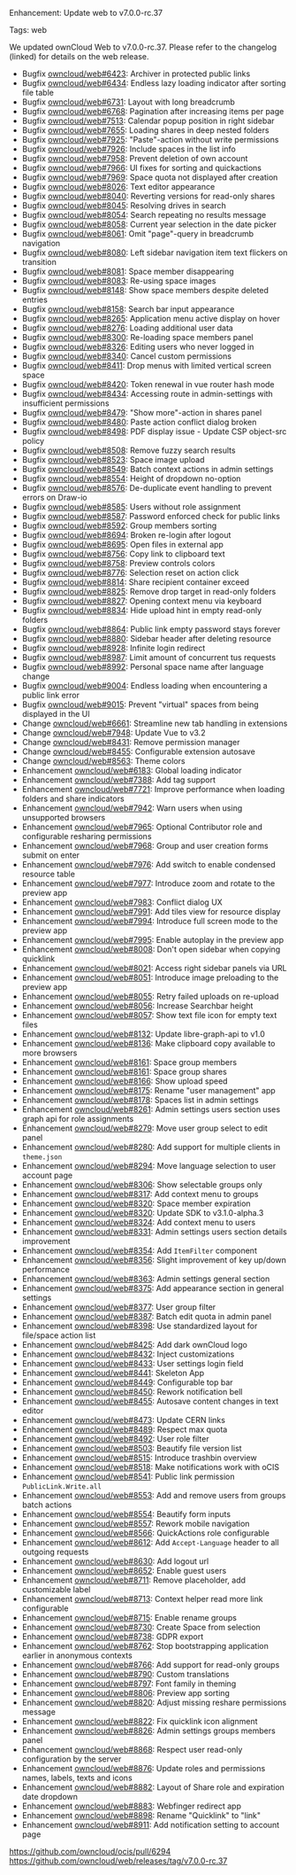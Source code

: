 Enhancement: Update web to v7.0.0-rc.37

Tags: web

We updated ownCloud Web to v7.0.0-rc.37. Please refer to the changelog (linked) for details on the web release.

* Bugfix [owncloud/web#6423](https://github.com/owncloud/web/issues/6423): Archiver in protected public links
* Bugfix [owncloud/web#6434](https://github.com/owncloud/web/issues/6434): Endless lazy loading indicator after sorting file table
* Bugfix [owncloud/web#6731](https://github.com/owncloud/web/issues/6731): Layout with long breadcrumb
* Bugfix [owncloud/web#6768](https://github.com/owncloud/web/issues/6768): Pagination after increasing items per page
* Bugfix [owncloud/web#7513](https://github.com/owncloud/web/issues/7513): Calendar popup position in right sidebar
* Bugfix [owncloud/web#7655](https://github.com/owncloud/web/issues/7655): Loading shares in deep nested folders
* Bugfix [owncloud/web#7925](https://github.com/owncloud/web/pull/7925): "Paste"-action without write permissions
* Bugfix [owncloud/web#7926](https://github.com/owncloud/web/pull/7926): Include spaces in the list info
* Bugfix [owncloud/web#7958](https://github.com/owncloud/web/pull/7958): Prevent deletion of own account
* Bugfix [owncloud/web#7966](https://github.com/owncloud/web/pull/7966): UI fixes for sorting and quickactions
* Bugfix [owncloud/web#7969](https://github.com/owncloud/web/pull/7969): Space quota not displayed after creation
* Bugfix [owncloud/web#8026](https://github.com/owncloud/web/pull/8026): Text editor appearance
* Bugfix [owncloud/web#8040](https://github.com/owncloud/web/pull/8040): Reverting versions for read-only shares
* Bugfix [owncloud/web#8045](https://github.com/owncloud/web/pull/8045): Resolving drives in search
* Bugfix [owncloud/web#8054](https://github.com/owncloud/web/issues/8054): Search repeating no results message
* Bugfix [owncloud/web#8058](https://github.com/owncloud/web/pull/8058): Current year selection in the date picker
* Bugfix [owncloud/web#8061](https://github.com/owncloud/web/pull/8061): Omit "page"-query in breadcrumb navigation
* Bugfix [owncloud/web#8080](https://github.com/owncloud/web/pull/8080): Left sidebar navigation item text flickers on transition
* Bugfix [owncloud/web#8081](https://github.com/owncloud/web/issues/8081): Space member disappearing
* Bugfix [owncloud/web#8083](https://github.com/owncloud/web/issues/8083): Re-using space images
* Bugfix [owncloud/web#8148](https://github.com/owncloud/web/issues/8148): Show space members despite deleted entries
* Bugfix [owncloud/web#8158](https://github.com/owncloud/web/issues/8158): Search bar input appearance
* Bugfix [owncloud/web#8265](https://github.com/owncloud/web/pull/8265): Application menu active display on hover
* Bugfix [owncloud/web#8276](https://github.com/owncloud/web/pull/8276): Loading additional user data
* Bugfix [owncloud/web#8300](https://github.com/owncloud/web/pull/8300): Re-loading space members panel
* Bugfix [owncloud/web#8326](https://github.com/owncloud/web/pull/8326): Editing users who never logged in
* Bugfix [owncloud/web#8340](https://github.com/owncloud/web/pull/8340): Cancel custom permissions
* Bugfix [owncloud/web#8411](https://github.com/owncloud/web/issues/8411): Drop menus with limited vertical screen space
* Bugfix [owncloud/web#8420](https://github.com/owncloud/web/issues/8420): Token renewal in vue router hash mode
* Bugfix [owncloud/web#8434](https://github.com/owncloud/web/issues/8434): Accessing route in admin-settings with insufficient permissions
* Bugfix [owncloud/web#8479](https://github.com/owncloud/web/issues/8479): "Show more"-action in shares panel
* Bugfix [owncloud/web#8480](https://github.com/owncloud/web/pull/8480): Paste action conflict dialog broken
* Bugfix [owncloud/web#8498](https://github.com/owncloud/web/pull/8498): PDF display issue - Update CSP object-src policy
* Bugfix [owncloud/web#8508](https://github.com/owncloud/web/pull/8508): Remove fuzzy search results
* Bugfix [owncloud/web#8523](https://github.com/owncloud/web/issues/8523): Space image upload
* Bugfix [owncloud/web#8549](https://github.com/owncloud/web/issues/8549): Batch context actions in admin settings
* Bugfix [owncloud/web#8554](https://github.com/owncloud/web/pull/8554): Height of dropdown no-option
* Bugfix [owncloud/web#8576](https://github.com/owncloud/web/pull/8576): De-duplicate event handling to prevent errors on Draw-io
* Bugfix [owncloud/web#8585](https://github.com/owncloud/web/issues/8585): Users without role assignment
* Bugfix [owncloud/web#8587](https://github.com/owncloud/web/issues/8587): Password enforced check for public links
* Bugfix [owncloud/web#8592](https://github.com/owncloud/web/issues/8592): Group members sorting
* Bugfix [owncloud/web#8694](https://github.com/owncloud/web/pull/8694): Broken re-login after logout
* Bugfix [owncloud/web#8695](https://github.com/owncloud/web/issues/8695): Open files in external app
* Bugfix [owncloud/web#8756](https://github.com/owncloud/web/pull/8756): Copy link to clipboard text
* Bugfix [owncloud/web#8758](https://github.com/owncloud/web/pull/8758): Preview controls colors
* Bugfix [owncloud/web#8776](https://github.com/owncloud/web/issues/8776): Selection reset on action click
* Bugfix [owncloud/web#8814](https://github.com/owncloud/web/pull/8814): Share recipient container exceed
* Bugfix [owncloud/web#8825](https://github.com/owncloud/web/pull/8825): Remove drop target in read-only folders
* Bugfix [owncloud/web#8827](https://github.com/owncloud/web/pull/8827): Opening context menu via keyboard
* Bugfix [owncloud/web#8834](https://github.com/owncloud/web/issues/8834): Hide upload hint in empty read-only folders
* Bugfix [owncloud/web#8864](https://github.com/owncloud/web/pull/8864): Public link empty password stays forever
* Bugfix [owncloud/web#8880](https://github.com/owncloud/web/issues/8880): Sidebar header after deleting resource
* Bugfix [owncloud/web#8928](https://github.com/owncloud/web/issues/8928): Infinite login redirect
* Bugfix [owncloud/web#8987](https://github.com/owncloud/web/pull/8987): Limit amount of concurrent tus requests
* Bugfix [owncloud/web#8992](https://github.com/owncloud/web/pull/8992): Personal space name after language change
* Bugfix [owncloud/web#9004](https://github.com/owncloud/web/issues/9004): Endless loading when encountering a public link error
* Bugfix [owncloud/web#9015](https://github.com/owncloud/web/pull/9015): Prevent "virtual" spaces from being displayed in the UI
* Change [owncloud/web#6661](https://github.com/owncloud/web/issues/6661): Streamline new tab handling in extensions
* Change [owncloud/web#7948](https://github.com/owncloud/web/issues/7948): Update Vue to v3.2
* Change [owncloud/web#8431](https://github.com/owncloud/web/pull/8431): Remove permission manager
* Change [owncloud/web#8455](https://github.com/owncloud/web/pull/8455): Configurable extension autosave
* Change [owncloud/web#8563](https://github.com/owncloud/web/pull/8563): Theme colors
* Enhancement [owncloud/web#6183](https://github.com/owncloud/web/issues/6183): Global loading indicator
* Enhancement [owncloud/web#7388](https://github.com/owncloud/web/pull/7388): Add tag support
* Enhancement [owncloud/web#7721](https://github.com/owncloud/web/issues/7721): Improve performance when loading folders and share indicators
* Enhancement [owncloud/web#7942](https://github.com/owncloud/web/pull/7942): Warn users when using unsupported browsers
* Enhancement [owncloud/web#7965](https://github.com/owncloud/web/pull/7965): Optional Contributor role and configurable resharing permissions
* Enhancement [owncloud/web#7968](https://github.com/owncloud/web/pull/7968): Group and user creation forms submit on enter
* Enhancement [owncloud/web#7976](https://github.com/owncloud/web/pull/7976): Add switch to enable condensed resource table
* Enhancement [owncloud/web#7977](https://github.com/owncloud/web/pull/7977): Introduce zoom and rotate to the preview app
* Enhancement [owncloud/web#7983](https://github.com/owncloud/web/pull/7983): Conflict dialog UX
* Enhancement [owncloud/web#7991](https://github.com/owncloud/web/pull/7991): Add tiles view for resource display
* Enhancement [owncloud/web#7994](https://github.com/owncloud/web/pull/7994): Introduce full screen mode to the preview app
* Enhancement [owncloud/web#7995](https://github.com/owncloud/web/pull/7995): Enable autoplay in the preview app
* Enhancement [owncloud/web#8008](https://github.com/owncloud/web/issues/8008): Don't open sidebar when copying quicklink
* Enhancement [owncloud/web#8021](https://github.com/owncloud/web/pull/8021): Access right sidebar panels via URL
* Enhancement [owncloud/web#8051](https://github.com/owncloud/web/pull/8051): Introduce image preloading to the preview app
* Enhancement [owncloud/web#8055](https://github.com/owncloud/web/pull/8055): Retry failed uploads on re-upload
* Enhancement [owncloud/web#8056](https://github.com/owncloud/web/pull/8056): Increase Searchbar height
* Enhancement [owncloud/web#8057](https://github.com/owncloud/web/pull/8057): Show text file icon for empty text files
* Enhancement [owncloud/web#8132](https://github.com/owncloud/web/pull/8132): Update libre-graph-api to v1.0
* Enhancement [owncloud/web#8136](https://github.com/owncloud/web/pull/8136): Make clipboard copy available to more browsers
* Enhancement [owncloud/web#8161](https://github.com/owncloud/web/pull/8161): Space group members
* Enhancement [owncloud/web#8161](https://github.com/owncloud/web/pull/8161): Space group shares
* Enhancement [owncloud/web#8166](https://github.com/owncloud/web/issues/8166): Show upload speed
* Enhancement [owncloud/web#8175](https://github.com/owncloud/web/pull/8175): Rename "user management" app
* Enhancement [owncloud/web#8178](https://github.com/owncloud/web/pull/8178): Spaces list in admin settings
* Enhancement [owncloud/web#8261](https://github.com/owncloud/web/pull/8261): Admin settings users section uses graph api for role assignments
* Enhancement [owncloud/web#8279](https://github.com/owncloud/web/pull/8279): Move user group select to edit panel
* Enhancement [owncloud/web#8280](https://github.com/owncloud/web/pull/8280): Add support for multiple clients in `theme.json`
* Enhancement [owncloud/web#8294](https://github.com/owncloud/web/pull/8294): Move language selection to user account page
* Enhancement [owncloud/web#8306](https://github.com/owncloud/web/pull/8306): Show selectable groups only
* Enhancement [owncloud/web#8317](https://github.com/owncloud/web/pull/8317): Add context menu to groups
* Enhancement [owncloud/web#8320](https://github.com/owncloud/web/pull/8320): Space member expiration
* Enhancement [owncloud/web#8320](https://github.com/owncloud/web/pull/8320): Update SDK to v3.1.0-alpha.3
* Enhancement [owncloud/web#8324](https://github.com/owncloud/web/pull/8324): Add context menu to users
* Enhancement [owncloud/web#8331](https://github.com/owncloud/web/pull/8331): Admin settings users section details improvement
* Enhancement [owncloud/web#8354](https://github.com/owncloud/web/issues/8354): Add `ItemFilter` component
* Enhancement [owncloud/web#8356](https://github.com/owncloud/web/pull/8356): Slight improvement of key up/down performance
* Enhancement [owncloud/web#8363](https://github.com/owncloud/web/issues/8363): Admin settings general section
* Enhancement [owncloud/web#8375](https://github.com/owncloud/web/pull/8375): Add appearance section in general settings
* Enhancement [owncloud/web#8377](https://github.com/owncloud/web/issues/8377): User group filter
* Enhancement [owncloud/web#8387](https://github.com/owncloud/web/pull/8387): Batch edit quota in admin panel
* Enhancement [owncloud/web#8398](https://github.com/owncloud/web/pull/8398): Use standardized layout for file/space action list
* Enhancement [owncloud/web#8425](https://github.com/owncloud/web/issues/8425): Add dark ownCloud logo
* Enhancement [owncloud/web#8432](https://github.com/owncloud/web/pull/8432): Inject customizations
* Enhancement [owncloud/web#8433](https://github.com/owncloud/web/pull/8433): User settings login field
* Enhancement [owncloud/web#8441](https://github.com/owncloud/web/pull/8441): Skeleton App
* Enhancement [owncloud/web#8449](https://github.com/owncloud/web/pull/8449): Configurable top bar
* Enhancement [owncloud/web#8450](https://github.com/owncloud/web/pull/8450): Rework notification bell
* Enhancement [owncloud/web#8455](https://github.com/owncloud/web/pull/8455): Autosave content changes in text editor
* Enhancement [owncloud/web#8473](https://github.com/owncloud/web/pull/8473): Update CERN links
* Enhancement [owncloud/web#8489](https://github.com/owncloud/web/pull/8489): Respect max quota
* Enhancement [owncloud/web#8492](https://github.com/owncloud/web/pull/8492): User role filter
* Enhancement [owncloud/web#8503](https://github.com/owncloud/web/issues/8503): Beautify file version list
* Enhancement [owncloud/web#8515](https://github.com/owncloud/web/pull/8515): Introduce trashbin overview
* Enhancement [owncloud/web#8518](https://github.com/owncloud/web/pull/8518): Make notifications work with oCIS
* Enhancement [owncloud/web#8541](https://github.com/owncloud/web/pull/8541): Public link permission `PublicLink.Write.all`
* Enhancement [owncloud/web#8553](https://github.com/owncloud/web/pull/8553): Add and remove users from groups batch actions
* Enhancement [owncloud/web#8554](https://github.com/owncloud/web/pull/8554): Beautify form inputs
* Enhancement [owncloud/web#8557](https://github.com/owncloud/web/issues/8557): Rework mobile navigation
* Enhancement [owncloud/web#8566](https://github.com/owncloud/web/pull/8566): QuickActions role configurable
* Enhancement [owncloud/web#8612](https://github.com/owncloud/web/issues/8612): Add `Accept-Language` header to all outgoing requests
* Enhancement [owncloud/web#8630](https://github.com/owncloud/web/pull/8630): Add logout url
* Enhancement [owncloud/web#8652](https://github.com/owncloud/web/pull/8652): Enable guest users
* Enhancement [owncloud/web#8711](https://github.com/owncloud/web/pull/8711): Remove placeholder, add customizable label
* Enhancement [owncloud/web#8713](https://github.com/owncloud/web/pull/8713): Context helper read more link configurable
* Enhancement [owncloud/web#8715](https://github.com/owncloud/web/pull/8715): Enable rename groups
* Enhancement [owncloud/web#8730](https://github.com/owncloud/web/pull/8730): Create Space from selection
* Enhancement [owncloud/web#8738](https://github.com/owncloud/web/issues/8738): GDPR export
* Enhancement [owncloud/web#8762](https://github.com/owncloud/web/pull/8762): Stop bootstrapping application earlier in anonymous contexts
* Enhancement [owncloud/web#8766](https://github.com/owncloud/web/pull/8766): Add support for read-only groups
* Enhancement [owncloud/web#8790](https://github.com/owncloud/web/pull/8790): Custom translations
* Enhancement [owncloud/web#8797](https://github.com/owncloud/web/pull/8797): Font family in theming
* Enhancement [owncloud/web#8806](https://github.com/owncloud/web/pull/8806): Preview app sorting
* Enhancement [owncloud/web#8820](https://github.com/owncloud/web/pull/8820): Adjust missing reshare permissions message
* Enhancement [owncloud/web#8822](https://github.com/owncloud/web/pull/8822): Fix quicklink icon alignment
* Enhancement [owncloud/web#8826](https://github.com/owncloud/web/pull/8826): Admin settings groups members panel
* Enhancement [owncloud/web#8868](https://github.com/owncloud/web/pull/8868): Respect user read-only configuration by the server
* Enhancement [owncloud/web#8876](https://github.com/owncloud/web/pull/8876): Update roles and permissions names, labels, texts and icons
* Enhancement [owncloud/web#8882](https://github.com/owncloud/web/pull/8882): Layout of Share role and expiration date dropdown
* Enhancement [owncloud/web#8883](https://github.com/owncloud/web/issues/8883): Webfinger redirect app
* Enhancement [owncloud/web#8898](https://github.com/owncloud/web/pull/8898): Rename "Quicklink" to "link"
* Enhancement [owncloud/web#8911](https://github.com/owncloud/web/pull/8911): Add notification setting to account page

https://github.com/owncloud/ocis/pull/6294
https://github.com/owncloud/web/releases/tag/v7.0.0-rc.37
